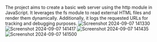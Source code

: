 The project aims to create a basic web server using the http module in JavaScript. It leverages the fs module to read external HTML files and render them dynamically. Additionally, it logs the requested URLs for tracking and debugging purposes.
![Screenshot 2024-09-07 141330](https://github.com/user-attachments/assets/788a87cd-27ce-4265-b7fc-40072b62ed37)
![Screenshot 2024-09-07 141417](https://github.com/user-attachments/assets/e8ce49b5-7199-4374-aaa0-8fd5f3ae31c5)
![Screenshot 2024-09-07 141435](https://github.com/user-attachments/assets/314bf9d1-e431-40bb-8d00-7dc2f4e5a29f)
![Screenshot 2024-09-07 141500](https://github.com/user-attachments/assets/9a867f47-ab28-4722-a45c-e4f9d61ba829)
